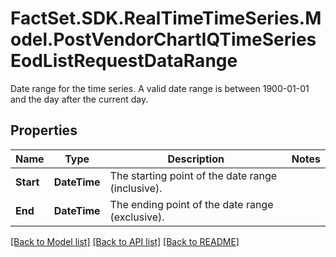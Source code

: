 # FactSet.SDK.RealTimeTimeSeries.Model.PostVendorChartIQTimeSeriesEodListRequestDataRange
Date range for the time series. A valid date range is between 1900-01-01 and the day after the current day.

## Properties

Name | Type | Description | Notes
------------ | ------------- | ------------- | -------------
**Start** | **DateTime** | The starting point of the date range (inclusive). | 
**End** | **DateTime** | The ending point of the date range (exclusive). | 

[[Back to Model list]](../README.md#documentation-for-models) [[Back to API list]](../README.md#documentation-for-api-endpoints) [[Back to README]](../README.md)

